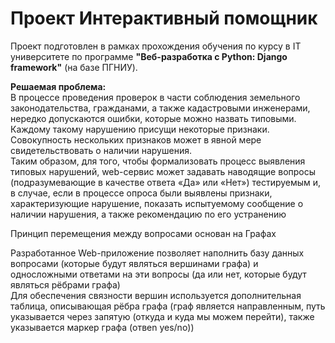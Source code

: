 # Проект Интерактивный помощник
Проект подготовлен в рамках прохождения обучения по курсу в IT университете по программе **"Веб-разработка с Python: Django framework"** (на базе ПГНИУ).  

**Решаемая проблема:**  
В процессе проведения проверок в части соблюдения земельного законодательства, гражданами, а также кадастровыми инженерами, нередко допускаются ошибки, которые можно назвать типовыми.  
Каждому такому нарушению присущи некоторые признаки.  
Совокупность нескольких признаков может в явной мере свидетельствовать о наличии нарушения.  
Таким образом, для того, чтобы формализовать процесс выявления типовых нарушений, web-сервис может задавать наводящие вопросы (подразумевающие в качестве ответа «Да» или «Нет») тестируемым и, в случае, если в процессе опроса были выявлены признаки, характеризующие нарушение, показать испытуемому сообщение о наличии нарушения, а также рекомендацию по его устранению  

Принцип перемещения между вопросами основан на Графах  

Разработанное Web-приложение позволяет наполнить базу данных вопросами (которые будут являться вершинами графа) и односложными ответами на эти вопросы (да или нет, которые будут являться рёбрами графа)  
Для обеспечения связности вершин используется дополнительная таблица, описывающая рёбра графа (граф является направленным, путь указывается через запятую (откуда и куда мы можем перейти), также указывается маркер графа (отвеn yes/no))

